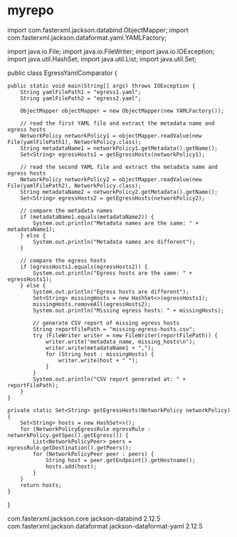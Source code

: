 # myrepo

import com.fasterxml.jackson.databind.ObjectMapper;
import com.fasterxml.jackson.dataformat.yaml.YAMLFactory;

import java.io.File;
import java.io.FileWriter;
import java.io.IOException;
import java.util.HashSet;
import java.util.List;
import java.util.Set;

public class EgressYamlComparator {

    public static void main(String[] args) throws IOException {
        String yamlFilePath1 = "egress1.yaml";
        String yamlFilePath2 = "egress2.yaml";

        ObjectMapper objectMapper = new ObjectMapper(new YAMLFactory());

        // read the first YAML file and extract the metadata name and egress hosts
        NetworkPolicy networkPolicy1 = objectMapper.readValue(new File(yamlFilePath1), NetworkPolicy.class);
        String metadataName1 = networkPolicy1.getMetadata().getName();
        Set<String> egressHosts1 = getEgressHosts(networkPolicy1);

        // read the second YAML file and extract the metadata name and egress hosts
        NetworkPolicy networkPolicy2 = objectMapper.readValue(new File(yamlFilePath2), NetworkPolicy.class);
        String metadataName2 = networkPolicy2.getMetadata().getName();
        Set<String> egressHosts2 = getEgressHosts(networkPolicy2);

        // compare the metadata names
        if (metadataName1.equals(metadataName2)) {
            System.out.println("Metadata names are the same: " + metadataName1);
        } else {
            System.out.println("Metadata names are different");
        }

        // compare the egress hosts
        if (egressHosts1.equals(egressHosts2)) {
            System.out.println("Egress hosts are the same: " + egressHosts1);
        } else {
            System.out.println("Egress hosts are different");
            Set<String> missingHosts = new HashSet<>(egressHosts1);
            missingHosts.removeAll(egressHosts2);
            System.out.println("Missing egress hosts: " + missingHosts);

            // generate CSV report of missing egress hosts
            String reportFilePath = "missing-egress-hosts.csv";
            try (FileWriter writer = new FileWriter(reportFilePath)) {
                writer.write("metadata_name, missing_hosts\n");
                writer.write(metadataName1 + ",");
                for (String host : missingHosts) {
                    writer.write(host + " ");
                }
            }
            System.out.println("CSV report generated at: " + reportFilePath);
        }
    }

    private static Set<String> getEgressHosts(NetworkPolicy networkPolicy) {
        Set<String> hosts = new HashSet<>();
        for (NetworkPolicyEgressRule egressRule : networkPolicy.getSpec().getEgress()) {
            List<NetworkPolicyPeer> peers = egressRule.getDestination().getPeers();
            for (NetworkPolicyPeer peer : peers) {
                String host = peer.getEndpoint().getHostname();
                hosts.add(host);
            }
        }
        return hosts;
    }
}


<dependency>
    <groupId>com.fasterxml.jackson.core</groupId>
    <artifactId>jackson-databind</artifactId>
    <version>2.12.5</version>
</dependency>
<dependency>
    <groupId>com.fasterxml.jackson.dataformat</groupId>
    <artifactId>jackson-dataformat-yaml</artifactId>
    <version>2.12.5</version>
</dependency>

